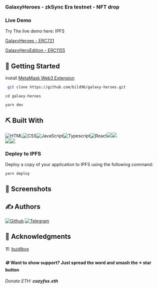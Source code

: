 ### GalaxyHeroes - zkSync Era testnet - NFT drop

### Live Demo

Try The live demo here: IPFS

[GalaxyHeroes - ERC721](https://bafybeidpp4d3znpjxlvlhitaylbqwmyk2gzcxazp5wkftvwu7r3lsyku2q.gateway.ipfscdn.io/?contract=0x2e875bD4419b5F2C2003Ca7417A6dDCc1794bad8&chain=%7B%22name%22%3A%22zkSync+Era+Testnet%22%2C%22chain%22%3A%22ETH%22%2C%22rpc%22%3A%5B%22https%3A%2F%2Fzksync-era-testnet.rpc.thirdweb.com%2F5a9bc94b87f7cbbbfbbc234bf1e07f0adf5f3cf3012c9f26f9fc9820d64df93a%22%5D%2C%22nativeCurrency%22%3A%7B%22name%22%3A%22Ether%22%2C%22symbol%22%3A%22ETH%22%2C%22decimals%22%3A18%7D%2C%22shortName%22%3A%22zksync-goerli%22%2C%22chainId%22%3A280%2C%22testnet%22%3Atrue%2C%22slug%22%3A%22zksync-era-testnet%22%7D&primaryColor=purple)

[GalaxyHeroEdition - ERC1155](https://bafybeic54udbggbhtn7nfjrrj7elrim4shfped7c3cco7neset7fdwpwmu.gateway.ipfscdn.io/erc1155.html?contract=0x2B4DA3e229d80b4cdba1E233405ba79e7557dd53&chain=%7B%22name%22%3A%22zkSync+Era+Testnet%22%2C%22chain%22%3A%22ETH%22%2C%22rpc%22%3A%5B%22https%3A%2F%2Fzksync-era-testnet.rpc.thirdweb.com%2F5a9bc94b87f7cbbbfbbc234bf1e07f0adf5f3cf3012c9f26f9fc9820d64df93a%22%5D%2C%22nativeCurrency%22%3A%7B%22name%22%3A%22Ether%22%2C%22symbol%22%3A%22ETH%22%2C%22decimals%22%3A18%7D%2C%22shortName%22%3A%22zksync-goerli%22%2C%22chainId%22%3A280%2C%22testnet%22%3Atrue%2C%22slug%22%3A%22zksync-era-testnet%22%7D&tokenId=0&primaryColor=purple)

## 🏁 Getting Started <a name = "getting_started"></a>

install [MetaMask Web3 Extension](https://metamask.io/download)

```bash
 git clone https://github.com/bild96/galaxy-heroes.git
```
```
cd galaxy-heroes
```
```
yarn dev
```

## ⛏️ Built With <a name = "tech_stack"></a>

<img alt="HTML" src="https://img.shields.io/badge/html-%23E34F26.svg?&style=for-the-badge&logo=html&logoColor=white"/><img alt="CSS" src="https://img.shields.io/badge/css-%231572B6.svg?&style=for-the-badge&logo=css&logoColor=white"/><img alt="JavaScript" src="https://img.shields.io/badge/javascript-%23323330.svg?&style=for-the-badge&logo=javascript&logoColor=%23F7DF1E"/><img alt="Typescript" src="https://img.shields.io/badge/Typescript-%231572B6.svg?&style=for-the-badge&logo=typescript&logoColor=white"/><img alt="React" src="https://img.shields.io/badge/ReactJS-%23000.svg?&style=for-the-badge&logo=react&logoColor=blue"/><img src="https://img.shields.io/badge/Version-0.1-green?style=for-the-badge"><img src="https://img.shields.io/github/license/bild96/solana-explorer?style=for-the-badge&color=blue">
  <br>
<img src="https://img.shields.io/badge/Open%20Source-Yes-cyan?style=flat-square"><img src="https://img.shields.io/badge/Author-bild96-purple?style=flat-square">

### Deploy to IPFS

Deploy a copy of your application to IPFS using the following command:

```bash
yarn deploy
```

## 🤳 Screenshots <a name = "screenshots"></a>


## ✍️ Authors <a name = "authors"></a>

[![Github](https://img.shields.io/badge/Github-bild96-purple?style=for-the-badge&logo=github)](https://github.com/bild96)
[![Telegram](https://img.shields.io/badge/Telegram-bild96-indigo?style=for-the-badge&logo=telegram)](https://t.me/bild96)

## 🎉 Acknowledgments <a name = "acknowledgments"></a>
 🏗️ [buidlbox](https://app.buidlbox.io)


#### 🪙 Want to show support? Just spread the word and smash the ⭐ star button
###### Donate ETH: ***cozyfox.eth***
